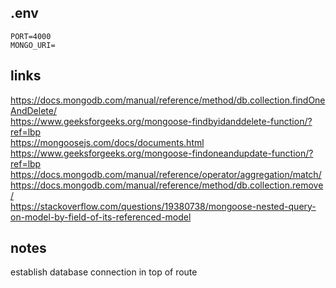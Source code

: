  ## .env
    PORT=4000
    MONGO_URI=

## links 
https://docs.mongodb.com/manual/reference/method/db.collection.findOneAndDelete/  
https://www.geeksforgeeks.org/mongoose-findbyidanddelete-function/?ref=lbp  
https://mongoosejs.com/docs/documents.html  
https://www.geeksforgeeks.org/mongoose-findoneandupdate-function/?ref=lbp  
https://docs.mongodb.com/manual/reference/operator/aggregation/match/  
https://docs.mongodb.com/manual/reference/method/db.collection.remove/  
https://stackoverflow.com/questions/19380738/mongoose-nested-query-on-model-by-field-of-its-referenced-model  

## notes
establish database connection in top of route


